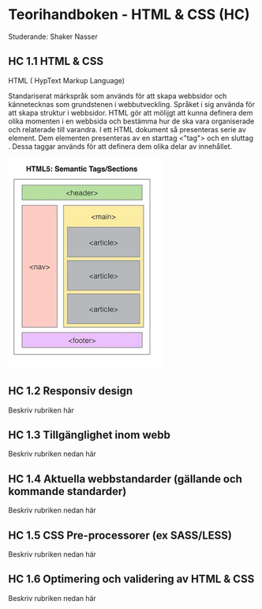 # Teorihandboken - HTML & CSS (HC)
Studerande: Shaker Nasser 
## HC 1.1 HTML & CSS
HTML ( HypText Markup Language)

Standariserat märkspråk som används för att skapa webbsidor och kännetecknas som grundstenen i webbutveckling. Språket i sig använda för att skapa struktur i webbsidor. HTML gör att mölijgt att kunna definera dem olika momenten i en webbsida och bestämma hur de ska vara organiserade och relaterade till varandra. 
I ett HTML dokument så presenteras serie av element. Dem elementen presenteras av en starttag <"tag"> och en sluttag </tag>. Dessa taggar används för att definera dem olika delar av innehållet.  

![Alt text](Images.png/HTML-Semantic.png)



## HC 1.2 Responsiv design
Beskriv rubriken här

## HC 1.3 Tillgänglighet inom webb
Beskriv rubriken nedan här

## HC 1.4 Aktuella webbstandarder (gällande och kommande standarder)
Beskriv rubriken nedan här

## HC 1.5 CSS Pre-processorer (ex SASS/LESS)
Beskriv rubriken nedan här

## HC 1.6 Optimering och validering av HTML & CSS
Beskriv rubriken nedan här
